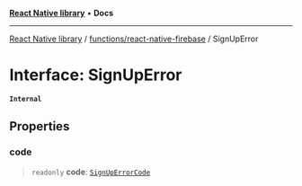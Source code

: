 [**React Native library**](../../../index.md) • **Docs**

***

[React Native library](../../../modules.md) / [functions/react-native-firebase](../index.md) / SignUpError

# Interface: SignUpError

**`Internal`**

## Properties

### code

> `readonly` **code**: [`SignUpErrorCode`](../enumerations/SignUpErrorCode.md)

